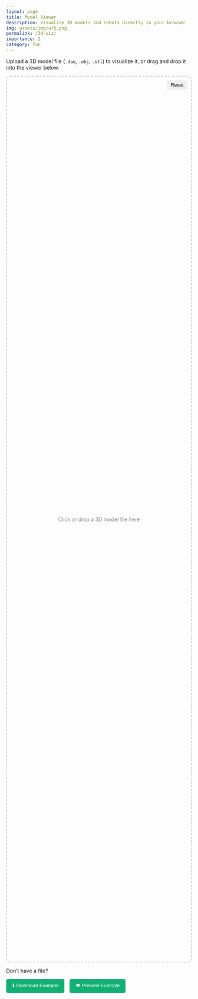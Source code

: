 ```yaml
---
layout: page
title: Model Viewer
description: Visualize 3D models and robots directly in your browser
img: assets/img/ur5.png
permalink: /3d-viz/
importance: 2
category: fun
---
```


<p>Upload a 3D model file (<code>.dae</code>, <code>.obj</code>, <code>.stl</code>) to visualize it, or drag and drop it into the viewer below.</p>

<script>
  const EXAMPLE_MODEL_URL = "{{ '/assets/3d/abb_irb52_7_120.dae' | relative_url }}";
</script>

<div id="container" style="height: 60vh; position: relative; border: 2px dashed #ccc; border-radius: 10px; display: flex; align-items: center; justify-content: center;">
  <button id="resetViewer" style="position: absolute; top: 10px; right: 10px; z-index: 3; border: none; padding: 0.4em 0.8em; border-radius: 4px; cursor: pointer;">Reset</button>
  <div id="fileDropOverlay" style="position: absolute; width: 100%; height: 100%; z-index: 2; cursor: pointer;"></div>
  <input type="file" id="fileUpload" accept=".dae,.obj,.stl" style="display: none;" />
  <div id="loading" style="position: absolute; top: 50%; left: 50%; transform: translate(-50%, -50%); display: none; text-align: center;">
    <div class="loader"></div>
    <div>Loading...</div>
  </div>
  <div id="uploadPrompt" style="pointer-events: none; color: #888; text-align: center; font-size: 1em; z-index: 1; position: absolute; left: 50%; top: 50%; transform: translate(-50%, -50%);">
    <p>Click or drop a 3D model file here</p>
  </div>
</div>

<div style="margin-top: 1em;">
  <p>Don’t have a file?</p>
  <div style="display: flex; gap: 1em; flex-wrap: wrap;">
    <a href="EXAMPLE_MODEL_URL" download>
      <button type="button" class="action-btn">⬇️ Download Example</button>
    </a>
    <button type="button" id="loadExample" class="action-btn">👁️ Preview Example</button>
  </div>
</div>

<script src="{{ '/assets/js/three.min.js' | relative_url }}"></script>
<script src="{{ '/assets/js/OrbitControls.js' | relative_url }}"></script>
<script src="{{ '/assets/js/ColladaLoader.js' | relative_url }}"></script>
<script src="{{ '/assets/js/OBJLoader.js' | relative_url }}"></script>
<script src="{{ '/assets/js/STLLoader.js' | relative_url }}"></script>

<script>
document.addEventListener("DOMContentLoaded", () => {
  if (!window.WebGLRenderingContext) return alert("Your browser does not support WebGL. Please upgrade.");

  const container = document.getElementById("container");
  const loadingElem = document.getElementById("loading");
  const uploadPrompt = document.getElementById("uploadPrompt");
  const fileInput = document.getElementById("fileUpload");
  const overlay = document.getElementById("fileDropOverlay");
  const resetBtn = document.getElementById("resetViewer");
  let camera, renderer, controls, boundingBox, obj, grid;
  const scene = new THREE.Scene();

  overlay.onclick = () => fileInput.click();

  const fileUrl = new URLSearchParams(window.location.search).get("file");
  if (fileUrl) {
    hidePrompt();
    const ext = fileUrl.split('.').pop().toLowerCase();
    loadingElem.style.display = "block";
    fetch(fileUrl)
      .then(res => ext === 'stl' ? res.arrayBuffer() : res.text())
      .then(data => loadModel(data, ext))
      .catch(() => loadingElem.textContent = "Error loading model from URL.");
  }

  fileInput.onchange = e => e.target.files[0] && handleFile(e.target.files[0]);

  container.ondragover = e => {
    e.preventDefault();
    container.classList.add("dragover");
  };
  container.ondragleave = () => container.classList.remove("dragover");
  container.ondrop = e => {
    e.preventDefault();
    container.classList.remove("dragover");
    if (e.dataTransfer.files.length) handleFile(e.dataTransfer.files[0]);
  };

  function handleFile(file) {
    hidePrompt();
    const ext = file.name.split('.').pop().toLowerCase();
    if (!['dae', 'obj', 'stl'].includes(ext)) return alert("Unsupported file type.");
    const reader = new FileReader();
    reader.onload = e => loadModel(e.target.result, ext);
    ext === 'stl' ? reader.readAsArrayBuffer(file) : reader.readAsText(file);
  }

  document.getElementById("loadExample").onclick = () => {
    hidePrompt();
    loadingElem.style.display = "block";
    fetch(EXAMPLE_MODEL_URL)
      .then(res => res.text())
      .then(data => loadModel(data, "dae"))
      .catch(() => loadingElem.textContent = "Failed to load example model.");
  };

  resetBtn.onclick = () => {
    if (obj) scene.remove(obj);
    if (grid) scene.remove(grid);
    obj = null;
    grid = null;
    renderer?.renderLists?.dispose?.();
    uploadPrompt.style.display = "block";
    overlay.style.display = "block";
  };

  function hidePrompt() {
    uploadPrompt.style.display = "none";
    overlay.style.display = "none";
  }

  function loadModel(data, type) {
    loadingElem.style.display = "block";
    if (obj) scene.remove(obj);
    if (grid) scene.remove(grid);

    const loaderMap = {
      dae: () => new THREE.ColladaLoader().parse(data).scene,
      obj: () => new THREE.OBJLoader().parse(data),
      stl: () => new THREE.Mesh(new THREE.STLLoader().parse(data), new THREE.MeshStandardMaterial({ color: 0x666666 }))
    };

    try {
      const loaded = loaderMap[type]();
      loaded.traverse?.(child => {
        if (child instanceof THREE.Mesh) Object.assign(child.material, { flatShading: true });
        child.castShadow = child.receiveShadow = true;
      });

      obj = new THREE.Object3D();
      obj.add(loaded);
      scene.add(obj);

      boundingBox = new THREE.Box3().setFromObject(obj);
      setupScene();
    } catch (err) {
      console.error("Load error:", err);
      loadingElem.textContent = "Error loading model.";
    } finally {
      loadingElem.style.display = "none";
    }
  }

  function setupScene() {
    if (renderer) container.removeChild(renderer.domElement);

    camera = new THREE.PerspectiveCamera(25, container.clientWidth / container.clientHeight, 0.1, 2000);
    const width = boundingBox.max.z - boundingBox.min.z;
    const height = boundingBox.max.y - boundingBox.min.y;
    camera.position.set(
      Math.max(width, height) / Math.tan(Math.PI * camera.fov / 360),
      (boundingBox.min.y + boundingBox.max.y) / 2,
      (boundingBox.min.z + boundingBox.max.z) / 2
    );

    renderer = new THREE.WebGLRenderer({ antialias: true });
    renderer.setPixelRatio(window.devicePixelRatio);
    renderer.setSize(container.clientWidth, container.clientHeight);
    renderer.setClearColor(0xffffff);
    renderer.shadowMap.enabled = true;
    container.appendChild(renderer.domElement);

    controls = new THREE.OrbitControls(camera, renderer.domElement);
    controls.target.copy(boundingBox.getCenter(new THREE.Vector3()));
    controls.update();

    scene.clear();
    scene.add(obj);

    scene.add(new THREE.AmbientLight(0xffffff, 0.6));
    const dirLight = new THREE.DirectionalLight(0xffffff, 1);
    dirLight.position.set(3, 3, 3);
    dirLight.castShadow = true;
    scene.add(dirLight);

    const size = Math.max(
      boundingBox.max.x - boundingBox.min.x,
      boundingBox.max.z - boundingBox.min.z
    ) * 4;
    grid = new THREE.GridHelper(size, 30);
    scene.add(grid);

    let resizeTimeout;
    window.addEventListener("resize", () => {
      clearTimeout(resizeTimeout);
      resizeTimeout = setTimeout(() => {
        camera.aspect = container.clientWidth / container.clientHeight;
        camera.updateProjectionMatrix();
        renderer.setSize(container.clientWidth, container.clientHeight);
      }, 150);
    });

    applyThemeBackground();
    watchThemeChange();
    render();
  }

  function applyThemeBackground() {
    const bg = getComputedStyle(document.documentElement).getPropertyValue("--global-bg-color").trim();
    if (bg) renderer.setClearColor(new THREE.Color(bg));
  }

  function watchThemeChange() {
    new MutationObserver(applyThemeBackground).observe(document.documentElement, { attributes: true, attributeFilter: ["data-theme"] });
  }

  function render() {
    renderer.render(scene, camera);
  }

  function animate() {
    requestAnimationFrame(animate);
    render();
  }
  animate();
});
</script>

<style>
#loadExample:hover {
  background-color: #0e8d5d;
}

#container.dragover {
  border-color: #12b075;
  background-color: #f0fff7;
}

.loader {
  border: 4px solid #f3f3f3;
  border-top: 4px solid #12b075;
  border-radius: 50%;
  width: 24px;
  height: 24px;
  animation: spin 1s linear infinite;
  margin: 0 auto 0.5em;
}

.action-btn {
  background-color: #12b075;
  color: white;
  border: none;
  border-radius: 5px;
  padding: 0.6em 1.2em;
  cursor: pointer;
}

@keyframes spin {
  0% { transform: rotate(0deg); }
  100% { transform: rotate(360deg); }
}
</style>
